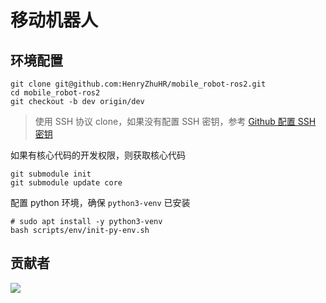 # 移动机器人

## 环境配置
```shell
git clone git@github.com:HenryZhuHR/mobile_robot-ros2.git
cd mobile_robot-ros2
git checkout -b dev origin/dev
```
> 使用 SSH 协议 clone，如果没有配置 SSH 密钥，参考 [Github 配置 SSH 密钥](https://henryzhuhr.github.io/program/git/github-ssh.html)

如果有核心代码的开发权限，则获取核心代码
```shell
git submodule init
git submodule update core
```


配置 python 环境，确保 `python3-venv` 已安装

```shell
# sudo apt install -y python3-venv
bash scripts/env/init-py-env.sh
```


## 贡献者

<a href="https://github.com/eryajf/learn-github/graphs/contributors">
  <img src="https://contrib.rocks/image?repo=eryajf/learn-github" />
</a>